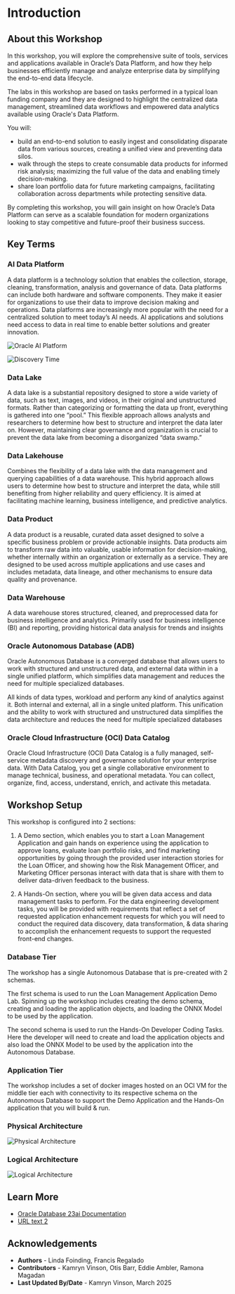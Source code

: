 # Introduction

## About this Workshop 

In this workshop, you will explore the comprehensive suite of tools, services and applications available in Oracle’s Data Platform, and how they help businesses efficiently manage and analyze enterprise data by simplifying the end-to-end data lifecycle.

The labs in this workshop are based on tasks performed in a typical loan funding company and they are designed to highlight the centralized data management, streamlined data workflows and empowered data analytics available using Oracle's Data Platform.  

You will:
*   build an end-to-end solution to easily ingest and consolidating disparate data from various sources, creating a unified view and preventing data silos.
*   walk through the steps to create consumable data products for informed risk analysis; maximizing the full value of the data and enabling timely decision-making.
*   share loan portfolio data for future marketing campaigns, facilitating collaboration across departments while protecting sensitive data. 

By completing this workshop, you will gain insight on how Oracle’s Data Platform can serve as a scalable foundation for modern organizations looking to stay competitive and future-proof their business success.
 
## Key Terms 

### AI Data Platform  

A data platform is a technology solution that enables the collection, storage, cleaning, transformation, analysis and governance of data. Data platforms can include both hardware and software components. They make it easier for organizations to use their data to improve decision making and operations. Data platforms are increasingly more popular with the need for a centralized solution to meet today’s AI needs.  AI applications and solutions need access to data in real time to enable better solutions and greater innovation. 

![Oracle AI Platform](./images/oracle-ai-data-platform.png)


![Discovery Time](./images/discovery-time.png)

### Data Lake 

A data lake is a substantial repository designed to store a wide variety of data, such as text, images, and videos, in their original and unstructured formats. Rather than categorizing or formatting the data up front, everything is gathered into one “pool.” This flexible approach allows analysts and researchers to determine how best to structure and interpret the data later on. However, maintaining clear governance and organization is crucial to prevent the data lake from becoming a disorganized “data swamp.” 

### Data Lakehouse 

Combines the flexibility of a data lake with the data management and querying capabilities of a data warehouse. This hybrid approach allows users to determine how best to structure and interpret the data, while still benefiting from higher reliability and query efficiency.  It is aimed at facilitating machine learning, business intelligence, and predictive analytics. 

### Data Product 

A data product is a reusable, curated data asset designed to solve a specific business problem or provide actionable insights. Data products aim to transform raw data into valuable, usable information for decision-making, whether internally within an organization or externally as a service. They are designed to be used across multiple applications and use cases and includes metadata, data lineage, and other mechanisms to ensure data quality and provenance. 

### Data Warehouse 

A data warehouse stores structured, cleaned, and preprocessed data for business intelligence and analytics. Primarily used for business intelligence (BI) and reporting, providing historical data analysis for trends and insights 

### Oracle Autonomous Database (ADB)  

Oracle Autonomous Database is a converged database that allows users to work with structured and unstructured data, and external data within in a single unified platform, which simplifies data management and reduces the need for multiple specialized databases. 

All kinds of data types, workload and perform any kind of analytics against it.  Both internal and external, all in a single united platform.  This unification and the ability to work with structured and unstructured data simplifies the data architecture and reduces the need for multiple specialized databases 

### Oracle Cloud Infrastructure (OCI) Data Catalog 

Oracle Cloud Infrastructure (OCI) Data Catalog is a fully managed, self-service metadata discovery and governance solution for your enterprise data. With Data Catalog, you get a single collaborative environment to manage technical, business, and operational metadata. You can collect, organize, find, access, understand, enrich, and activate this metadata. 

## Workshop Setup 

This workshop is configured into 2 sections: 

1) A Demo section, which enables you to start a Loan Management Application and gain hands on experience using the application to approve loans, evaluate loan portfolio risks, and find marketing opportunities by going through the provided user interaction stories for the Loan Officer, and showing how the Risk Management Officer, and Marketing Officer personas interact with data that is share with them to deliver data-driven feedback to the business. 

2) A Hands-On section, where you will be given data access and data management tasks to perform. For the data engineering development tasks, you will be provided with requirements that reflect a set of requested application enhancement requests for which you will need to conduct the required data discovery, data transformation, & data sharing to accomplish the enhancement requests to support the requested front-end changes. 

### Database Tier 

The workshop has a single Autonomous Database that is pre-created with 2 schemas. 

The first schema is used to run the Loan Management Application Demo Lab. Spinning up the workshop includes creating the demo schema, creating and loading the application objects, and loading the ONNX Model to be used by the application.  

The second schema is used to run the Hands-On Developer Coding Tasks. Here the developer will need to create and load the application objects and also load the ONNX Model to be used by the application into the Autonomous Database.  

### Application Tier 

The workshop includes a set of docker images hosted on an OCI VM for the middle tier each with connectivity to its respective schema on the Autonomous Database to support the Demo Application and the Hands-On application that you will build & run. 

### Physical Architecture 

![Physical Architecture](./images/physical-architecture.png)

### Logical Architecture 

![Logical Architecture](./images/logical-architecture.png)

## Learn More

* [Oracle Database 23ai Documentation](https://docs.oracle.com/en/database/oracle/oracle-database/23/)
* [URL text 2](http://docs.oracle.com)

## Acknowledgements
* **Authors** - Linda Foinding, Francis Regalado
* **Contributors** - Kamryn Vinson, Otis Barr, Eddie Ambler, Ramona Magadan
* **Last Updated By/Date** - Kamryn Vinson, March 2025

